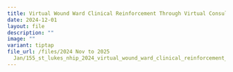 ```yaml
---
title: Virtual Wound Ward Clinical Reinforcement Through Virtual Consultancy
date: 2024-12-01
layout: file
description: ""
image: ""
variant: tiptap
file_url: /files/2024 Nov to 2025
  Jan/155_st_lukes_nhip_2024_virtual_wound_ward_clinical_reinforcement_through_virtual_consultancy.pdf
---
```

